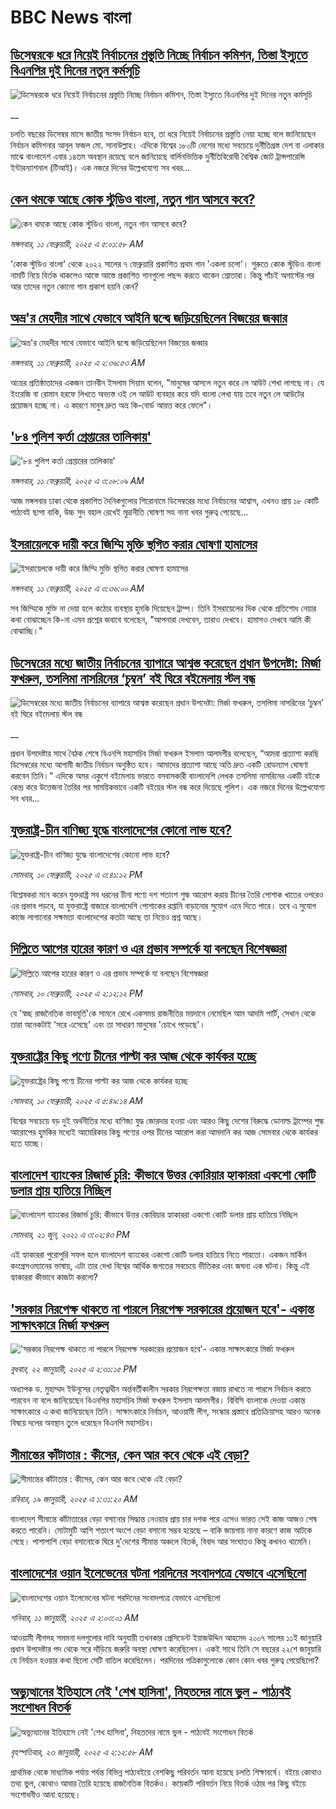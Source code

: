 # BBC News বাংলা## [ডিসেম্বরকে ধরে নিয়েই নির্বাচনের প্রস্তুতি নিচ্ছে নির্বাচন কমিশন, তিস্তা ইস্যুতে বিএনপির দুই দিনের নতুন কর্মসূচি](https://www.bbc.co.uk/bengali/live/ce8yklxnn1dt?at_campaign=githubrss)![ডিসেম্বরকে ধরে নিয়েই নির্বাচনের প্রস্তুতি নিচ্ছে নির্বাচন কমিশন, তিস্তা ইস্যুতে বিএনপির দুই দিনের নতুন কর্মসূচি](https://ichef.bbci.co.uk/ace/standard/240/cpsprodpb/ea52/live/30732a20-e856-11ef-a319-fb4e7360c4ec.jpg)__চলতি বছরের ডিসেম্বর মাসে জাতীয় সংসদ নির্বাচন হবে, তা ধরে নিয়েই নির্বাচনের প্রস্তুতি নেয়া হচ্ছে বলে জানিয়েছেন নির্বাচন কমিশনার আবুল ফজল মো. সানাউল্লাহ। এদিকে বিশ্বের ১৮০টি দেশের মধ্যে সবচেয়ে দুর্নীতিগ্রস্ত দেশ বা এলাকার মাঝে বাংলাদেশ এবার ১৪তম অবস্থান রয়েছে বলে জানিয়েছে বার্লিনভিত্তিক দুর্নীতিবিরোধী বৈশ্বিক জোট ট্রান্সপারেন্সি ইন্টারন্যাশনাল (টিআই)। এক নজরে দিনের উল্লেখযোগ্য সব খবর...## [কেন থমকে আছে কোক স্টুডিও বাংলা, নতুন গান আসবে কবে?](https://www.bbc.com/bengali/articles/c93q6en9dw3o?at_campaign=githubrss)![কেন থমকে আছে কোক স্টুডিও বাংলা, নতুন গান আসবে কবে?](https://ichef.bbci.co.uk/ace/standard/240/cpsprodpb/7e5d/live/1b55c080-e54a-11ef-ac06-c704ef511fd5.jpg)_মঙ্গলবার, ১১ ফেব্রুয়ারী, ২০২৫ এ ৫:০১:৫৮ AM_'কোক স্টুডিও বাংলা' থেকে ২০২২ সালের ৭ ফেব্রুয়ারি প্রকাশিত প্রথম গান 'একলা চলো'। শুরুতে কোক স্টুডিও বাংলা নামটি নিয়ে বির্তক থাকলেও আস্তে আস্তে প্রকাশিত গানগুলো পছন্দ করতে থাকেন শ্রোতারা। কিন্তু পাঁচই অগাস্টের পর আর তাদের নতুন কোনো গান প্রকাশ হয়নি কেন?## [অভ্র'র মেহদীর সাথে যেভাবে আইনি দ্বন্দ্বে জড়িয়েছিলেন বিজয়ের জব্বার](https://www.bbc.com/bengali/articles/czj3lex7p1ko?at_campaign=githubrss)![অভ্র'র মেহদীর সাথে যেভাবে আইনি দ্বন্দ্বে জড়িয়েছিলেন বিজয়ের জব্বার](https://ichef.bbci.co.uk/ace/standard/240/cpsprodpb/dee2/live/4713d970-e822-11ef-a819-277e390a7a08.jpg)_মঙ্গলবার, ১১ ফেব্রুয়ারী, ২০২৫ এ ২:৩৬:৫৩ AM_অভ্রের প্রতিষ্ঠাতাদের একজন তানবীন ইসলাম সিয়াম বলেন, "মানুষের আসলে নতুন করে লে আউট শেখা লাগছে না। যে ইংরেজি বা রোমান হরফে লিখতে অভ্যস্ত ওই লে আউট ব্যবহার করে যদি বাংলা লেখা যায় তবে নতুন লে আউটের প্রয়োজন হচ্ছে না। এ কারণে মানুষ দ্রুত অভ্র কি-বোর্ড আয়ত্ত করে ফেলে"।## ['৮৪ পুলিশ কর্তা গ্রেপ্তারের তালিকায়'](https://www.bbc.com/bengali/articles/cly458nnr0eo?at_campaign=githubrss)!['৮৪ পুলিশ কর্তা গ্রেপ্তারের তালিকায়'](https://ichef.bbci.co.uk/ace/standard/240/cpsprodpb/1dce/live/fa603020-e820-11ef-bd1b-d536627785f2.jpg)_মঙ্গলবার, ১১ ফেব্রুয়ারী, ২০২৫ এ ৩:০৮:০৯ AM_আজ মঙ্গলবার ঢাকা থেকে প্রকাশিত দৈনিকগুলোর শিরোনামে ডিসেম্বরের মধ্যে নির্বাচনের আশ্বাস, এখনও প্রায় ১৮ কোটি পাঠ্যবই ছাপা বাকি, উচ্চ সুদ বহাল রেখেই মুদ্রানীতি ঘোষণা সহ নানা খবর গুরুত্ব পেয়েছে…## [ইসরায়েলকে দায়ী করে জিম্মি মুক্তি স্থগিত করার ঘোষণা হামাসের](https://www.bbc.com/bengali/articles/c75zgg76921o?at_campaign=githubrss)![ইসরায়েলকে দায়ী করে জিম্মি মুক্তি স্থগিত করার ঘোষণা হামাসের](https://ichef.bbci.co.uk/ace/standard/240/cpsprodpb/b65c/live/9f2c1df0-e824-11ef-bd1b-d536627785f2.jpg)_মঙ্গলবার, ১১ ফেব্রুয়ারী, ২০২৫ এ ৩:৩৬:০০ AM_সব জিম্মিকে মুক্তি না দেয়া হলে কঠোর ব্যবস্থার হুমকি দিয়েছেন ট্রাম্প। তিনি ইসরায়েলের দিক থেকে প্রতিশোধ নেয়ার কথা বোঝাচ্ছেন কি-না এমন প্রশ্নের জবাবে বলেছেন, "আপনারা দেখবেন, তারাও দেখবে। হামাসও দেখবে আমি কী বোঝাচ্ছি।"## [ডিসেম্বরের মধ্যে জাতীয় নির্বাচনের ব্যাপারে আশ্বস্ত করেছেন প্রধান উপদেষ্টা: মির্জা ফখরুল, তসলিমা নাসরিনের ‘চুম্বন’ বই ঘিরে বইমেলায় স্টল বন্ধ](https://www.bbc.co.uk/bengali/live/cy8xmeekr55t?at_campaign=githubrss)![ডিসেম্বরের মধ্যে জাতীয় নির্বাচনের ব্যাপারে আশ্বস্ত করেছেন প্রধান উপদেষ্টা: মির্জা ফখরুল, তসলিমা নাসরিনের ‘চুম্বন’ বই ঘিরে বইমেলায় স্টল বন্ধ](https://ichef.bbci.co.uk/ace/standard/240/cpsprodpb/fcde/live/40174e90-e7b9-11ef-bd1b-d536627785f2.jpg)__প্রধান উপদেষ্টার সাথে বৈঠক শেষে বিএনপি মহাসচিব মির্জা ফখরুল ইসলাম আলমগীর বলেছেন, “আমরা প্রত্যাশা করছি ডিসেম্বরের মধ্যে আগামী জাতীয় নির্বাচন অনুষ্ঠিত হবে। আমাদের প্রত্যাশা আছে অতি দ্রুত একটি রোডম্যাপ ঘোষণা করবেন তিনি।” এদিকে অমর একুশে বইমেলায় ভারতে বসবাসকারী বাংলাদেশি লেখক তসলিমা নাসরিনের একটি বইকে কেন্দ্র করে উত্তেজনা তৈরির পর সাময়িকভাবে একটি বইয়ের স্টল বন্ধ করে দিয়েছে পুলিশ। এক নজরে দিনের উল্লেখযোগ্য সব খবর...## [যুক্তরাষ্ট্র-চীন বাণিজ্য যুদ্ধে বাংলাদেশের কোনো লাভ হবে?](https://www.bbc.com/bengali/articles/c20ke9kdprvo?at_campaign=githubrss)![যুক্তরাষ্ট্র-চীন বাণিজ্য যুদ্ধে বাংলাদেশের কোনো লাভ হবে?](https://ichef.bbci.co.uk/ace/standard/240/cpsprodpb/6eb9/live/3cb02300-e79e-11ef-bd1b-d536627785f2.jpg)_সোমবার, ১০ ফেব্রুয়ারী, ২০২৫ এ ৩:৪১:১২ PM_বিশ্লেষকরা মনে করেন যুক্তরাষ্ট্র সব ধরনের চীনা পণ্যে দশ শতাংশ শুল্ক আরোপ করায় চীনের তৈরি পোশাক খাতের ওপরেও এর প্রভাব পড়বে, যা যুক্তরাষ্ট্রে বাজারে বাংলাদেশি পোশাকের রপ্তানি বাড়ানোর সুযোগ এনে দিতে পারে। তবে এ সুযোগ কাজে লাগানোর সক্ষমতা বাংলাদেশের কতটা আছে তা নিয়েও প্রশ্ন আছে।## [দিল্লিতে আপের হারের কারণ ও এর প্রভাব সম্পর্কে যা বলছেন বিশেষজ্ঞরা](https://www.bbc.com/bengali/articles/c8j8npmj99vo?at_campaign=githubrss)![দিল্লিতে আপের হারের কারণ ও এর প্রভাব সম্পর্কে যা বলছেন বিশেষজ্ঞরা](https://ichef.bbci.co.uk/ace/standard/240/cpsprodpb/f8d9/live/02c93bd0-e7a4-11ef-8593-65a781785cd6.jpg)_সোমবার, ১০ ফেব্রুয়ারী, ২০২৫ এ ২:১২:১২ PM_যে 'স্বচ্ছ রাজনৈতিক ভাবমূর্তি'কে সামনে রেখে একসময় রাজনীতির ময়দানে নেমেছিল আম আদমি পার্টি, সেখান থেকে তারা অনেকটাই 'সরে এসেছে' এবং তা সাধারণ মানুষের 'চোখে পড়েছে'।## [যুক্তরাষ্ট্রের কিছু পণ্যে চীনের পাল্টা কর আজ থেকে কার্যকর হচ্ছে](https://www.bbc.com/bengali/articles/c9d58e5y80jo?at_campaign=githubrss)![যুক্তরাষ্ট্রের কিছু পণ্যে চীনের পাল্টা কর আজ থেকে কার্যকর হচ্ছে](https://ichef.bbci.co.uk/ace/standard/240/cpsprodpb/b380/live/2a7ffe90-e761-11ef-a819-277e390a7a08.jpg)_সোমবার, ১০ ফেব্রুয়ারী, ২০২৫ এ ৫:৪৯:১৪ AM_বিশ্বের সবচেয়ে বড় দুই অর্থনীতির মধ্যে বাণিজ্য যুদ্ধ জোরদার হওয়া এবং আরও কিছু দেশের বিরুদ্ধে ডোনাল্ড ট্রাম্পের শুল্ক আরোপের হুমকির মধ্যেই আমেরিকার কিছু পণ্যের ওপর চীনের আরোপ করা আমদানি কর আজ সোমবার থেকে কার্যকর হতে যাচ্ছে।## [বাংলাদেশ ব্যাংকের রিজার্ভ চুরি: কীভাবে উত্তর কোরিয়ার হ্যাকাররা একশো কোটি ডলার প্রায় হাতিয়ে নিচ্ছিল](https://www.bbc.com/bengali/news-57549877?at_campaign=githubrss)![বাংলাদেশ ব্যাংকের রিজার্ভ চুরি: কীভাবে উত্তর কোরিয়ার হ্যাকাররা একশো কোটি ডলার প্রায় হাতিয়ে নিচ্ছিল](https://ichef.bbci.co.uk/ace/standard/240/cpsprodpb/10018/production/_119006556_edbc3e38-ca88-4a75-b2a7-61f5ef59b57f.jpg)_সোমবার, ২১ জুন, ২০২১ এ ৩:০২:৪৩ PM_এই হ্যাকাররা পুরোপুরি সফল হলে বাংলাদেশ ব্যাংকের একশো কোটি ডলার হাতিয়ে নিতে পারতো। একজন মার্কিন কংগ্রেসওম্যানের ভাষায়, এটা তার দেখা বিশ্বের আর্থিক জগতের সবচেয়ে ভীতিকর এবং জঘন্য এক ঘটনা। কিন্তু এই হ্যাকাররা কীভাবে কাজটা করলো?## ['সরকার নিরপেক্ষ থাকতে না পারলে নিরপেক্ষ সরকারের প্রয়োজন হবে'- একান্ত সাক্ষাৎকারে মির্জা ফখরুল](https://www.bbc.com/bengali/articles/cly5g820yy6o?at_campaign=githubrss)!['সরকার নিরপেক্ষ থাকতে না পারলে নিরপেক্ষ সরকারের প্রয়োজন হবে'- একান্ত সাক্ষাৎকারে মির্জা ফখরুল](https://ichef.bbci.co.uk/ace/standard/240/cpsprodpb/d841/live/8995b290-d8c9-11ef-bf89-cf1be2bb19ea.jpg)_বুধবার, ২২ জানুয়ারী, ২০২৫ এ ২:৩১:১৫ PM_অধ্যাপক ড. মুহাম্মদ ইউনূসের নেতৃত্বাধীন অর্ন্তবর্তীকালীন সরকার নিরপেক্ষতা বজায় রাখতে না পারলে নির্বাচন করতে পারবেন না বলে জানিয়েছেন বিএনপির মহাসচিব মির্জা ফখরুল ইসলাম আলমগীর। বিবিসি বাংলাকে দেওয়া একান্ত সাক্ষাৎকারে এ কথা জানিয়েছেন তিনি। সাক্ষাৎকারে নির্বাচন, আওয়ামী লীগ, সংস্কার প্রস্তাবে প্রতিক্রিয়াসহ আরও অনেক বিষয়ে দলের অবস্থান তুলে ধরেছেন বিএনপি মহাসচিব।## [সীমান্তের কাঁটাতার : কীসের, কেন আর কবে থেকে এই বেড়া?](https://www.bbc.com/bengali/articles/cdjdgk4rv0do?at_campaign=githubrss)![সীমান্তের কাঁটাতার : কীসের, কেন আর কবে থেকে এই বেড়া?](https://ichef.bbci.co.uk/ace/standard/240/cpsprodpb/e7d8/live/110d9070-d3f3-11ef-87df-d575b9a434a4.jpg)_রবিবার, ১৯ জানুয়ারী, ২০২৫ এ ১:৩১:২০ AM_বাংলাদেশ সীমান্তে কাঁটাতারের বেড়া বসানোর সিদ্ধান্ত নেওয়ার প্রায় চার দশক পরে এসেও ভারত সেই কাজ আজও শেষ করতে পারেনি। মোটামুটি আশি শতাংশ অংশে বেড়া বসানো সম্ভব হয়েছে – বাকি জায়গায় নানা কারণে কাজ আটকে গেছে। পাশাপাশি বেড়া বসানোকে ঘিরে দু'দেশের সীমান্ত অঞ্চলে বিতর্ক, বিবাদ আর সংঘাতও কিন্তু কখনও থামেনি।## [বাংলাদেশের ওয়ান ইলেভেনের ঘটনা পরদিনের সংবাদপত্রে যেভাবে এসেছিলো](https://www.bbc.com/bengali/articles/cwy3y33ygd9o?at_campaign=githubrss)![বাংলাদেশের ওয়ান ইলেভেনের ঘটনা পরদিনের সংবাদপত্রে যেভাবে এসেছিলো](https://ichef.bbci.co.uk/ace/standard/240/cpsprodpb/7b05/live/e6871230-cdae-11ef-94cb-5f844ceb9e30.jpg)_শনিবার, ১১ জানুয়ারী, ২০২৫ এ ২:০৩:০১ AM_আওয়ামী লীগসহ সমমনা দলগুলোর দাবি অনুযায়ী তখনকার প্রেসিডেন্ট ইয়াজউদ্দিন আহমেদ ২০০৭ সালের ১১ই জানুয়ারি প্রধান উপদেষ্টার পদ থেকে সরে দাঁড়িয়ে জরুরি অবস্থা ঘোষণা করেছিলেন। একই সাথে তিনি সে বছরের ২২শে জানুয়ারি যে নির্বাচন হওয়ার কথা ছিলো সেটি বাতিল করেছিলেন। পরদিনের পত্রিকাগুলোকে কোন কোন খবর গুরুত্ব পেয়েছিলো?## [অভ্যুত্থানের ইতিহাসে নেই 'শেখ হাসিনা', নিহতদের নামে ভুল - পাঠ্যবই সংশোধন বিতর্ক](https://www.bbc.com/bengali/articles/cdd9el157n6o?at_campaign=githubrss)![অভ্যুত্থানের ইতিহাসে নেই 'শেখ হাসিনা', নিহতদের নামে ভুল - পাঠ্যবই সংশোধন বিতর্ক](https://ichef.bbci.co.uk/ace/standard/240/cpsprodpb/e0d1/live/9519d700-d7f6-11ef-9fd6-0be88a764111.jpg)_বৃহস্পতিবার, ২৩ জানুয়ারী, ২০২৫ এ ২:১২:৫৮ AM_প্রাথমিক থেকে মাধ্যমিক পর্যায় পর্যন্ত বিভিন্ন পাঠ্যবইয়ে বেশকিছু পরিবর্তন আনা হয়েছে চলতি শিক্ষাবর্ষে। বইয়ে কোথাও তথ্য ভুল, কোথাও আবার তৈরি হয়েছে রাজনৈতিক বিতর্কও। কয়েকটি পরিবর্তন নিয়ে বিতর্ক ওঠার পর কিছু বইয়ে সংশোধনীও আনা হয়েছে।